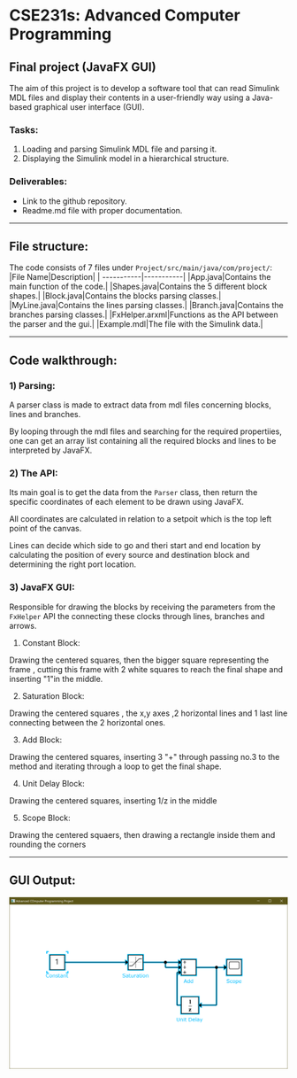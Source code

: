 # CSE231s: Advanced Computer Programming
## Final project (JavaFX GUI)
The aim of this project is to develop a software tool that can read Simulink MDL files and display their contents in a user-friendly way using a Java-based graphical user interface (GUI).


### Tasks:
1) Loading and parsing Simulink MDL file and parsing it.
2) Displaying the Simulink model in a hierarchical structure.

### Deliverables:
- Link to the github repository.
- Readme.md file with proper documentation.

---

## File structure:
The code consists of 7 files under `Project/src/main/java/com/project/`:
|File Name|Description|
| -----------|-----------|
|App.java|Contains the main function of the code.|
|Shapes.java|Contains the 5 different block shapes.|
|Block.java|Contains the blocks parsing classes.|
|MyLine.java|Contains the lines parsing classes.|
|Branch.java|Contains the branches parsing classes.|
|FxHelper.arxml|Functions as the API between the parser and the gui.|
|Example.mdl|The file with the Simulink data.|

---

## Code walkthrough:

### 1) Parsing:
A parser class is made to extract data from mdl files concerning blocks, lines and branches.

By looping through the mdl files and searching for the required propertiies, one can get an array list containing all the required blocks and lines to be interpreted by JavaFX.

### 2) The API:
Its main goal is to get the data from the `Parser` class, then return the specific coordinates of each element to be drawn using JavaFX.

All coordinates are calculated in relation to a setpoit which is the top left point of the canvas.

Lines can decide which side to go and theri start and end location by calculating the position of every source and destination block and determining the right port location.


### 3) JavaFX GUI:

Responsible for drawing the blocks by receiving the parameters from the `FxHelper` API the connecting these clocks through lines, branches and arrows.

1)  Constant Block:

Drawing the centered squares, then the bigger square representing the frame , cutting this frame with 2 white squares to reach the final shape and inserting "1"in the middle.

2)  Saturation Block:

Drawing the centered squares , the x,y axes ,2 horizontal lines and 1 last line connecting between the 2 horizontal ones.

3) Add Block:

Drawing the centered squares, inserting 3 "+" through passing no.3 to the method and iterating through a loop to get the final shape.


4) Unit Delay Block:

Drawing the centered squares, inserting 1/z in the middle

5) Scope Block:

Drawing the centered squaers, then drawing a rectangle inside them and rounding the corners

---

## GUI Output:

![Output image](Output.png)
